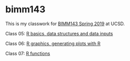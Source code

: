 # bimm143

This is my classwork for [BIMM143 Spring 2019](https://bioboot.github.io/bimm143_S19/) at UCSD.

Class 05: [R basics, data structures and data inputs](https://github.com/flmoore/bimm143/blob/master/class05/class5.md) 

Class 06: [R graphics, generating plots with R](https://github.com/flmoore/bimm143/blob/master/class06/Class_6.md)

Class 07: [R functions](https://github.com/flmoore/bimm143/blob/master/class07/Class07.md)
